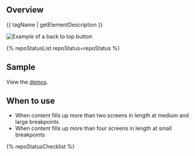 ## Overview

{{ tagName | getElementDescription }}

<uxdot-example width-adjustment="90px">
  <img src="{{ './back-to-top.svg' | url }}" alt="Example of a back to top button">
</uxdot-example>


{% repoStatusList repoStatus=repoStatus %}


## Sample

View the [demos](demos/).

## When to use

  - When content fills up more than two screens in length at medium and large breakpoints
  - When content fills up more than four screens in length at small breakpoints

{% repoStatusChecklist %}
